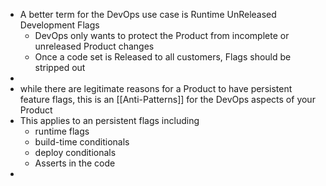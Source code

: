 - A better term for the DevOps use case is Runtime UnReleased Development Flags
	- DevOps only wants to protect the Product from incomplete or unreleased Product changes
	- Once a code set is Released to all customers, Flags should be stripped out
- 
- while there are legitimate reasons for a Product to have persistent feature flags, this is an [[Anti-Patterns]] for the DevOps aspects of your Product
- This applies to an persistent flags including
	- runtime flags
	- build-time conditionals
	- deploy conditionals
	- Asserts in the code
- 